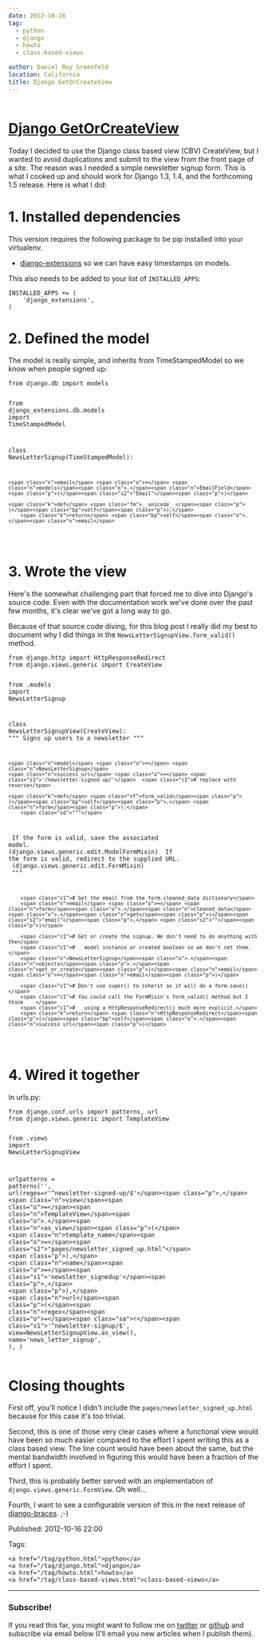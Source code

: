 ```yaml
---
date: 2012-10-16
tag:
  - python
  - django
  - howto
  - class-based-views

author: Daniel Roy Greenfeld
location: California
title: Django GetOrCreateView
---
```


<div class="twelve wide column">
  <h1 class="ui block header">
    <div class="content">
      <a href="/get-or-create-view.html">Django GetOrCreateView</a>
    </div>
  </h1>
  <p>
    Today I decided to use the Django class based view (CBV) CreateView, but I
    wanted to avoid duplications and submit to the view from the front page of a
    site. The reason was I needed a simple newsletter signup form. This is what
    I cooked up and should work for Django 1.3, 1.4, and the forthcoming 1.5
    release. Here is what I did:
  </p>
  <h1 id="1-installed-dependencies">1. Installed dependencies</h1>
  <p>
    This version requires the following package to be pip installed into your
    virtualenv.
  </p>
  <ul>
    <li>
      <a
        href="https://github.com/django-extensions/django-extensions"
        target="_blank"
        >django-extensions</a
      >
      so we can have easy timestamps on models.
    </li>
  </ul>
  <p>
    This also needs to be added to your list of <code>INSTALLED_APPS</code>:
  </p>
  <div class="codehilite ui secondary segment">
    <pre><span></span><code><span class="n">INSTALLED_APPS</span> <span class="o">+=</span> <span class="p">(</span>
    <span class="s1">'django_extensions'</span><span class="p">,</span>
<span class="p">)</span>
</code></pre>
  </div>
  <h1 id="2-defined-the-model">2. Defined the model</h1>
  <p>
    The model is really simple, and inherits from TimeStampedModel so we know
    when people signed up:
  </p>
  <div class="codehilite ui secondary segment">
    <pre><span></span><code><span class="kn">from</span> <span class="nn">django.db</span> <span class="kn">import</span> <span class="n">models</span>

<span class="kn">from</span> <span class="nn">django_extensions.db.models</span> <span class="kn">import</span> <span class="n">TimeStampedModel</span>

<span class="k">class</span> <span class="nc">NewsLetterSignup</span><span class="p">(</span><span class="n">TimeStampedModel</span><span class="p">):</span>

    <span class="n">email</span> <span class="o">=</span> <span class="n">models</span><span class="o">.</span><span class="n">EmailField</span><span class="p">(</span><span class="s2">"Email"</span><span class="p">)</span>

    <span class="k">def</span> <span class="fm">__unicode__</span><span class="p">(</span><span class="bp">self</span><span class="p">):</span>
        <span class="k">return</span> <span class="bp">self</span><span class="o">.</span><span class="n">email</span>

</code></pre>
  </div>
  <h1 id="3-wrote-the-view">3. Wrote the view</h1>
  <p>
    Here's the somewhat challenging part that forced me to dive into Django's
    source code. Even with the documentation work we've done over the past few
    months, it's clear we've got a long way to go.
  </p>
  <p>
    Because of that source code diving, for this blog post I really did my best
    to document why I did things in the
    <code>NewsLetterSignupView.form_valid()</code> method.
  </p>
  <div class="codehilite ui secondary segment">
    <pre><span></span><code><span class="kn">from</span> <span class="nn">django.http</span> <span class="kn">import</span> <span class="n">HttpResponseRedirect</span>
<span class="kn">from</span> <span class="nn">django.views.generic</span> <span class="kn">import</span> <span class="n">CreateView</span>

<span class="kn">from</span> <span class="nn">.models</span> <span class="kn">import</span> <span class="n">NewsLetterSignup</span>

<span class="k">class</span> <span class="nc">NewsLetterSignupView</span><span class="p">(</span><span class="n">CreateView</span><span class="p">):</span>
<span class="sd">""" Signs up users to a newsletter """</span>

    <span class="n">model</span> <span class="o">=</span> <span class="n">NewsLetterSignup</span>
    <span class="n">success_url</span> <span class="o">=</span> <span class="s1">'/newsletter-signed-up/'</span>  <span class="c1"># replace with reverse</span>

    <span class="k">def</span> <span class="nf">form_valid</span><span class="p">(</span><span class="bp">self</span><span class="p">,</span> <span class="n">form</span><span class="p">):</span>
        <span class="sd">"""</span>

<span class="sd"> If the form is valid, save the associated model.</span>
<span class="sd"> (django.views.generic.edit.ModelFormMixin)</span>
<span class="sd"> If the form is valid, redirect to the supplied URL.</span>
<span class="sd"> (django.views.generic.edit.FormMixin)</span>
<span class="sd"> """</span>

        <span class="c1"># Get the email from the form.cleaned_data dictionary</span>
        <span class="n">email</span> <span class="o">=</span> <span class="n">form</span><span class="o">.</span><span class="n">cleaned_data</span><span class="o">.</span><span class="n">get</span><span class="p">(</span><span class="s2">"email"</span><span class="p">,</span> <span class="s2">""</span><span class="p">)</span>

        <span class="c1"># Get or create the signup. We don't need to do anything with the</span>
        <span class="c1">#   model instance or created boolean so we don't set them.</span>
        <span class="n">NewsLetterSignup</span><span class="o">.</span><span class="n">objects</span><span class="o">.</span><span class="n">get_or_create</span><span class="p">(</span><span class="n">email</span><span class="o">=</span><span class="n">email</span><span class="p">)</span>

        <span class="c1"># Don't use super() to inherit as it will do a form.save()</span>
        <span class="c1"># You could call the FormMixin's form_valid() method but I think    </span>
        <span class="c1">#   using a HttpResponseRedirect() much more explicit.</span>
        <span class="k">return</span> <span class="n">HttpResponseRedirect</span><span class="p">(</span><span class="bp">self</span><span class="o">.</span><span class="n">success_url</span><span class="p">)</span>

</code></pre>
  </div>
  <h1 id="4-wired-it-together">4. Wired it together</h1>
  <p>In urls.py:</p>
  <div class="codehilite ui secondary segment">
    <pre><span></span><code><span class="kn">from</span> <span class="nn">django.conf.urls</span> <span class="kn">import</span> <span class="n">patterns</span><span class="p">,</span> <span class="n">url</span>
<span class="kn">from</span> <span class="nn">django.views.generic</span> <span class="kn">import</span> <span class="n">TemplateView</span>

<span class="kn">from</span> <span class="nn">.views</span> <span class="kn">import</span> <span class="n">NewsLetterSignupView</span>

<span class="n">urlpatterns</span> <span class="o">=</span> <span class="n">patterns</span><span class="p">(</span><span class="s1">''</span><span class="p">,</span>
<span class="n">url</span><span class="p">(</span><span class="n">regex</span><span class="o">=</span><span class="sa">r</span><span class="s1">'^newsletter-signed-up/$'</span><span class="p">,</span>
        <span class="n">view</span><span class="o">=</span><span class="n">TemplateView</span><span class="o">.</span><span class="n">as_view</span><span class="p">(</span>
            <span class="n">template_name</span><span class="o">=</span><span class="s2">"pages/newsletter_signed_up.html"</span>
        <span class="p">),</span>
        <span class="n">name</span><span class="o">=</span><span class="s1">'newsletter_signedup'</span><span class="p">,</span>
    <span class="p">),</span>
    <span class="n">url</span><span class="p">(</span><span class="n">regex</span><span class="o">=</span><span class="sa">r</span><span class="s1">'^newsletter-signup/$'</span><span class="p">,</span>
<span class="n">view</span><span class="o">=</span><span class="n">NewsLetterSignupView</span><span class="o">.</span><span class="n">as_view</span><span class="p">(),</span>
<span class="n">name</span><span class="o">=</span><span class="s1">'news_letter_signup'</span><span class="p">,</span>
<span class="p">),</span>
<span class="p">)</span>
</code></pre>
  </div>
  <h1 id="closing-thoughts">Closing thoughts</h1>
  <p>
    First off, you'll notice I didn't include the
    <code>pages/newsletter_signed_up.html</code> because for this case it's too
    trivial.
  </p>
  <p>
    Second, this is one of those very clear cases where a functional view would
    have been so much easier compared to the effort I spent writing this as a
    class based view. The line count would have been about the same, but the
    mental bandwidth involved in figuring this would have been a fraction of the
    effort I spent.
  </p>
  <p>
    Third, this is probably better served with an implementation of
    <code>django.views.generic.FormView</code>. Oh well...
  </p>
  <p>
    Fourth, I want to see a configurable version of this in the next release of
    <a href="https://github.com/brack3t/django-braces/" target="_blank"
      >django-braces</a
    >. ;-)
  </p>
  <p>Published: 2012-10-16 22:00</p>
  <p>
    Tags:

    <a href="/tag/python.html">python</a>
    <a href="/tag/django.html">django</a>
    <a href="/tag/howto.html">howto</a>
    <a href="/tag/class-based-views.html">class-based-views</a>
  </p>
  <hr />
  <h3 class="ui header">Subscribe!</h3>
  <p>
    If you read this far, you might want to follow me on
    <a href="https://twitter.com/pydanny">twitter</a> or
    <a href="https://github.com/pydanny">github</a> and subscribe via email
    below (I'll email you new articles when I publish them).
  </p>
   
</div>

